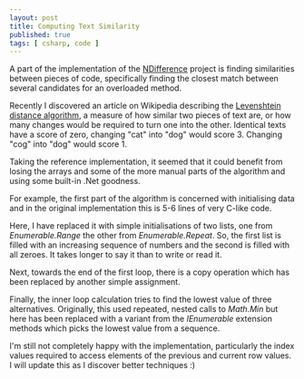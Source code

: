 ```yaml
---
layout: post
title: Computing Text Similarity
published: true
tags: [ csharp, code ]
---
```


A part of the implementation of the [NDifference](http://deejaygraham.github.io/ndifference/) 
project is finding similarities between pieces of code, specifically finding 
the closest match between several candidates for an overloaded method.

Recently I discovered an article on Wikipedia describing the 
[Levenshtein distance algorithm](http://en.wikipedia.org/wiki/Levenshtein_distance), 
a measure of how similar two pieces of text are, or how many changes would be 
required to turn one into the other. Identical texts have a score of zero, changing
"cat" into "dog" would score 3. Changing "cog" into "dog" would score 1.

Taking the reference implementation, it seemed that it could benefit from losing 
the arrays and some of the more manual parts of the algorithm and using some 
built-in .Net goodness.

<script src="https://gist.github.com/deejaygraham/a2fc7818b7746d3a5290.js"></script>

For example, the first part of the algorithm is concerned with initialising 
data and in the original implementation this is 5-6 lines of very C-like code.

Here, I have replaced it with simple initialisations of two lists, one from 
*Enumerable.Range* the other from *Enumerable.Repeat*. So, the first list is
filled with an increasing sequence of numbers and the second is filled with all
zeroes. It takes longer to say it than to write or read it.

Next, towards the end of the first loop, there is a copy operation which has been
replaced by another simple assignment.

Finally, the inner loop calculation tries to find the lowest value of three 
alternatives. Originally, this used repeated, nested calls to *Math.Min* but 
here has been replaced with a variant from the *IEnumerable<T>* extension methods 
which picks the lowest value from a sequence.

I'm still not completely happy with the implementation, particularly the index values 
required to access elements of the previous and current row values. I will update 
this as I discover better techniques :)




